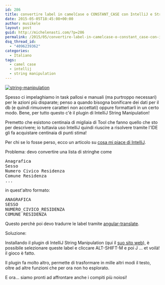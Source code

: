 ```yaml
---
id: 286
title: convertire label in camelCase o CONSTANT_CASE con IntelliJ e String Manipulation
date: 2015-05-05T18:45:08+00:00
author: musikele
layout: post
guid: http://michelenasti.com/?p=286
permalink: /2015/05/convertire-label-in-camelcase-o-constant_case-con-intellij-e-string-manipulation/
dsq_thread_id:
  - "4096239362"
categories:
  - Italiano
tags:
  - camel case
  - intellij
  - string manipulation
---
```

[<img class="alignleft wp-image-291 size-medium" src="https://i0.wp.com/michelenasti.com/wp-content/uploads/2015/05/string-manipulation-300x139.gif?fit=300%2C139" alt="string-manipulation" data-recalc-dims="1" />](https://i1.wp.com/michelenasti.com/wp-content/uploads/2015/05/string-manipulation.gif)

Spesso ci impelaghiamo in task pallosi e manuali (ma purtroppo necessari) per le azioni più disparate; penso a quando bisogna bonificare dei dati per il db (e quindi rimuovere caratteri non accettati) oppure formattarli in un certo modo. Bene, per tutto questo c'è il plugin di IntelliJ String Manipulation!

Premetto che esistono centinaia di migliaia di Tool che fanno quello che sto per descrivere; io tuttavia uso IntelliJ quindi riuscire a risolvere tramite l'IDE gli fa acquistare centinaia di punti stima!

Per chi se lo fosse perso, ecco un articolo su [cosa mi piace di IntelliJ](http://michelenasti.com/2015/04/intellij-idea-alla-fine-e-arrivato-lamore/).

Problema: devo convertire una lista di stringhe come

<pre class="lang:default decode:true">Anagrafica
Sesso
Numero Civico Residenza
Comune Residenza
...</pre>

in quest'altro formato:

<pre class="lang:default decode:true">ANAGRAFICA
SESSO
NUMERO_CIVICO_RESIDENZA
COMUNE_RESIDENZA
</pre>

Questo perchè poi devo tradurre le label tramite [angular-translate](https://angular-translate.github.io/).

Soluzione:

Installando il plugin di IntelliJ String Manipulation (qui il [suo sito web](https://plugins.jetbrains.com/plugin/2162?pr=phpStorm)), è possibile selezionare queste label e cliccare ALT-SHIFT-M e poi J ... et voilà! il gioco è fatto.

Il plugin fa molto altro, permette di trasformare in mille altri modi il testo, oltre ad altre funzioni che per ora non ho esplorato.

E ora... siamo pronti ad affrontare anche i compiti più noiosi!